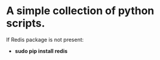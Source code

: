# A simple collection of python scripts.

If Redis package is not present:
* **sudo pip install redis**